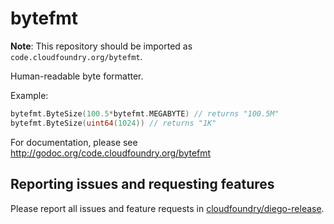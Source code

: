bytefmt
=======

**Note**: This repository should be imported as `code.cloudfoundry.org/bytefmt`.

Human-readable byte formatter.

Example:

```go
bytefmt.ByteSize(100.5*bytefmt.MEGABYTE) // returns "100.5M"
bytefmt.ByteSize(uint64(1024)) // returns "1K"
```

For documentation, please see http://godoc.org/code.cloudfoundry.org/bytefmt

## Reporting issues and requesting features

Please report all issues and feature requests in [cloudfoundry/diego-release](https://github.com/cloudfoundry/diego-release/issues).
